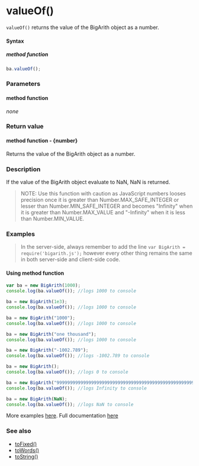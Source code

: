 # valueOf()
`valueOf()` returns the value of the BigArith object as a number.

#### Syntax
##### method function
```javascript
ba.valueOf();
```
 
### Parameters
#### method function
*none*

### Return value
#### method function - {number}
Returns the value of the BigArith object as a number.

### Description
If the value of the BigArith object evaluate to NaN, NaN is returned.

> NOTE: Use this function with caution as JavaScript numbers looses precision once it is greater than Number.MAX_SAFE_INTEGER or lesser than Number.MIN_SAFE_INTEGER and becomes "Infinity" when it is greater than Number.MAX_VALUE and "-Infinity" when it is less than Number.MIN_VALUE.

### Examples
> In the server-side, always remember to add the line `var BigArith = require('bigarith.js');` however every other thing remains the same in both server-side and client-side code.

#### Using method function
```javascript
var ba = new BigArith(1000);
console.log(ba.valueOf()); //logs 1000 to console

ba = new BigArith(1e3);
console.log(ba.valueOf()); //logs 1000 to console

ba = new BigArith("1000");
console.log(ba.valueOf()); //logs 1000 to console 

ba = new BigArith("one thousand");
console.log(ba.valueOf()); //logs 1000 to console

ba = new BigArith("-1002.789");
console.log(ba.valueOf()); //logs -1002.789 to console

ba = new BigArith();
console.log(ba.valueOf()); //logs 0 to console

ba = new BigArith("999999999999999999999999999999999999999999999999999999999999999999999999999999999999999999999999");
console.log(ba.valueOf()); //logs Infinity to console

ba = new BigArith(NaN);
console.log(ba.valueOf()); //logs NaN to console 
```

More examples [here](https://github.com/osofem/bigarith.js/tree/master/examples/). Full documentation [here](https://github.com/osofem/bigarith.js/tree/master/documentation)

### See also
* [toFixed()](https://osofem.github.io/bigarith.js/documentation/tofixed.html)
* [toWords()](https://osofem.github.io/bigarith.js/documentation/towords.html)
* [toString()](https://osofem.github.io/bigarith.js/documentation/tostring.html)